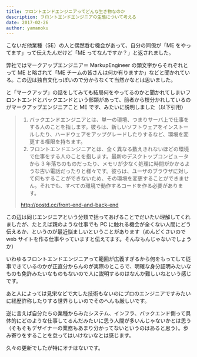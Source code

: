 ```yaml
---
title: フロントエンドエンジニアってどんな生き物なのか
description: フロントエンドエンジニアの生態について考える
date: 2017-02-26
author: yamanoku
---
```


こないだ他業種（SE）の人と偶然呑む機会があって、自分の同僚が「ME をやってます」って伝えたんだけど「ME ってなんですか？」と返されました。

弊社ではマークアップエンジニア＝ MarkupEngineer の頭文字からそれぞれとって ME と略されて「ME チームの皆さんは何か有りますか」などと聞かれている。この辺は独自文化っぽいので分からなくて当然かなとは思いました。

と「マークアップ」の話をしてみても結局何をやってるのかと聞かれてしまいフロントエンドとバックエンドという部類があって、前者から枝分かれしているのがマークアップエンジニアこと ME です、みたいに説明しました（以下引用）

> 1. バックエンドエンジニアとは、単一の環境、つまりサーバ上で仕事をする人のことを指します。彼らは、新しいソフトウェアをインストールしたり、ハードウェアをアップグレードしたりするなど、環境を変更する権限を持ちます。
> 2. フロントエンドエンジニアとは、全く異なる数えきれないほどの環境で仕事をする人のことを指します。最新のデスクトップコンピュータから 3 年落ちのものだったり、メモリが少なく処理に時間がかかるような古い電話だったりと様々です。彼らは、ユーザのブラウザに対して何もすることができないため、その環境を変更することができません。それでも、すべての環境で動作するコードを作る必要があります。
>
> http://postd.cc/front-end-and-back-end

この辺は同じエンジニアという分類で括ってあげることでだいたい理解してくれましたが、たとえば親のような仕事でも PC に触れる機会が全くない人間にどう伝えるか、というのが最近悩ましいということがあります（めんどくさいので web サイトを作る仕事やっていますと伝えてます。そんなもんじゃないでしょうか）

いわゆるフロントエンドエンジニアって範囲が広義すぎるから何をもってして従事できているのかが正直分からんのが実際のところで、明確な身分証明みたいなものも免許みたいなものもないので人に説明するのはなんか難しいねという感じです。

あと人によっては見栄などで大した技術もないのにプロのエンジニアですみたいに経歴詐称したりする世界らしいのでそのへんも厳しいです。

逆に言えば自分たちの業種からみたシステム、インフラ、バックエンド側って具体的にどのような仕事してるんだみたいに思う人間が多いんじゃないかとは思う（そもそもデザイナーの業務もあまり分かってないというのはあると思う）。歩み寄りをすることを怠ってはいけないなとは感じます。

久々の更新でしたが特にオチはないです。
